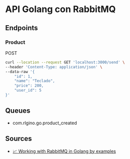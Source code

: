 # API Golang con RabbitMQ

## Endpoints

### Product
POST
```bash
curl --location --request GET 'localhost:3000/send' \
--header 'Content-Type: application/json' \
--data-raw '{
    "id": 1,
    "name": "Teclado",
    "price": 200,
    "user_id": 5
}'
```

## Queues
* com.rlgino.go.product_created

## Sources
* [📈 Working with RabbitMQ in Golang by examples](https://dev.to/koddr/working-with-rabbitmq-in-golang-by-examples-2dcn)